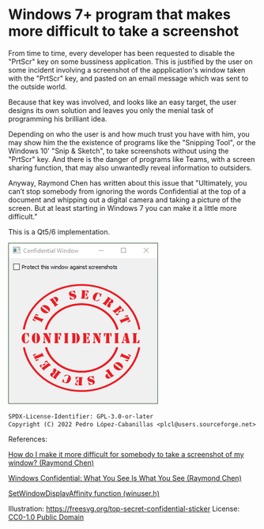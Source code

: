 # Windows 7+ program that makes more difficult to take a screenshot

From time to time, every developer has been requested to disable the "PrtScr" key on some bussiness application.
This is justified by the user on some incident involving a screenshot of the appplication's window 
taken with the "PrtScr" key, and pasted on an email message which was sent to the outside world. 

Because that key was involved, and looks like an easy target, the user designs its own solution and leaves you
only the menial task of programming his brilliant idea. 

Depending on who the user is and how much trust you have with him, you may show him the the existence of programs 
like the "Snipping Tool", or the Windows 10' "Snip & Sketch", to take screenshots without using the "PrtScr" key.
And there is the danger of programs like Teams, with a screen sharing function, that may also unwantedly reveal information to outsiders.

Anyway, Raymond Chen has written about this issue that "Ultimately, you can’t stop somebody from ignoring the words 
Confidential at the top of a document and whipping out a digital camera and taking a picture of the screen. 
But at least starting in Windows 7 you can make it a little more difficult."

This is a Qt5/6 implementation.

![Screenshot](screenshot.png)

    SPDX-License-Identifier: GPL-3.0-or-later
    Copyright (C) 2022 Pedro López-Cabanillas <plcl@users.sourceforge.net>

References:

[How do I make it more difficult for somebody to take a screenshot of my window? (Raymond Chen)](https://devblogs.microsoft.com/oldnewthing/20130603-00/?p=4193)

[Windows Confidential: What You See Is What You See (Raymond Chen)](https://docs.microsoft.com/en-us/previous-versions/technet-magazine/hh241037(v=msdn.10)?redirectedfrom=MSDN)

[SetWindowDisplayAffinity function (winuser.h)](https://docs.microsoft.com/en-us/windows/win32/api/winuser/nf-winuser-setwindowdisplayaffinity)

Illustration: https://freesvg.org/top-secret-confidential-sticker
License: [CC0-1.0 Public Domain](https://creativecommons.org/publicdomain/zero/1.0/)
